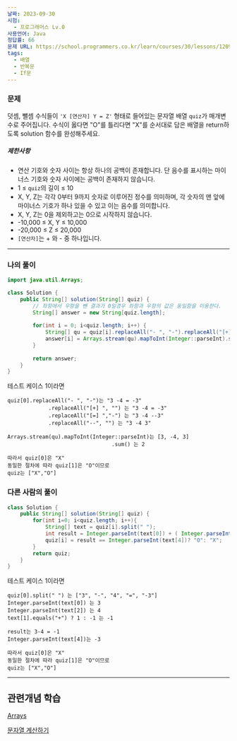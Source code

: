 ```yaml
---
날짜: 2023-09-30
시험:
  - 프로그래머스 Lv.0
사용언어: Java
정답률: 66
문제 URL: https://school.programmers.co.kr/learn/courses/30/lessons/120907#
tags:
  - 배열
  - 반복문
  - If문
---
```

### 문제

덧셈, 뺄셈 수식들이 `'X [연산자] Y = Z'` 형태로 들어있는 문자열 배열 `quiz`가 매개변수로 주어집니다. 수식이 옳다면 "O"를 틀리다면 "X"를 순서대로 담은 배열을 return하도록 solution 함수를 완성해주세요.

##### 제한사항

- 연산 기호와 숫자 사이는 항상 하나의 공백이 존재합니다. 단 음수를 표시하는 마이너스 기호와 숫자 사이에는 공백이 존재하지 않습니다.
- 1 ≤ `quiz`의 길이 ≤ 10
- X, Y, Z는 각각 0부터 9까지 숫자로 이루어진 정수를 의미하며, 각 숫자의 맨 앞에 마이너스 기호가 하나 있을 수 있고 이는 음수를 의미합니다.
- X, Y, Z는 0을 제외하고는 0으로 시작하지 않습니다.
- -10,000 ≤ X, Y ≤ 10,000
- -20,000 ≤ Z ≤ 20,000
- `[연산자]`는 + 와 - 중 하나입니다.

---
### 나의 풀이

```java
import java.util.Arrays;

class Solution {
    public String[] solution(String[] quiz) {
        // 좌항에서 우항을 뺀 결과가 0일경우 좌항과 우항의 값은 동일함을 이용한다.
        String[] answer = new String[quiz.length];
        
        for(int i = 0; i<quiz.length; i++) {
            String[] qu = quiz[i].replaceAll("- ", "-").replaceAll("[+] ", "").replaceAll("[=] ","-").replaceAll("--", "").trim().split(" ");
            answer[i] = Arrays.stream(qu).mapToInt(Integer::parseInt).sum() == 0 ? "O" : "X";
        }
        
        return answer;
    }
}
```

테스트 케이스 1이라면
```
quiz[0].replaceAll("- ", "-")는 "3 -4 = -3"
			 .replaceAll("[+] ", "") 는 "3 -4 = -3"
			 .replaceAll("[=] ","-") 는 "3 -4 --3"
			 .replaceAll("--", "") 는 "3 -4 3"

Arrays.stream(qu).mapToInt(Integer::parseInt)는 [3, -4, 3]
								 .sum() 는 2

따라서 quiz[0]은 "X"
동일한 절차에 따라 quiz[1]은 "O"이므로
quiz는 ["X","O"]
```

### 다른 사람의 풀이

```java
class Solution {
    public String[] solution(String[] quiz) {
        for(int i=0; i<quiz.length; i++){
            String[] text = quiz[i].split(" ");
            int result = Integer.parseInt(text[0]) + ( Integer.parseInt(text[2]) * ( text[1].equals("+") ? 1:-1) );
            quiz[i] = result == Integer.parseInt(text[4])? "O": "X";
        }
        return quiz;
    }
}
```

테스트 케이스 1이라면
```
quiz[0].split(" ") 는 ["3", "-", "4", "=", "-3"]
Integer.parseInt(text[0]) 는 3
Integer.parseInt(text[2]) 는 4
text[1].equals("+") ? 1 : -1 는 -1

result는 3-4 = -1
Integer.parseInt(text[4])는 -3

따라서 quiz[0]은 "X"
동일한 절차에 따라 quiz[1]은 "O"이므로
quiz는 ["X","O"]
```

---
## 관련개념 학습

[Arrays](Arrays.md)

[문자열 계산하기](문자열%20계산하기.md)